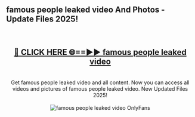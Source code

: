 <h2>famous people leaked video And Photos - Update Files 2025!</h2>
<br>
<div align="center">
<h2><a href="https://linkcuts.com/hfmhzwbr" rel="nofollow">🔴 CLICK HERE 🌐==►► famous people leaked video</a></h2>
<br>
Get famous people leaked video and all content. Now you can access all videos and pictures of famous people leaked video. New Updated Files 2025!
<br>
<br>
<a href="https://linkcuts.com/hfmhzwbr" rel="nofollow" data-target="animated-image.originalLink"><img src="https://i.ibb.co.com/WyWwxjT/player-gif2.gif" alt="famous people leaked video OnlyFans" style="max-width: 100%; display: inline-block;" data-target="animated-image.originalImage"></a>
</div>
<br>
